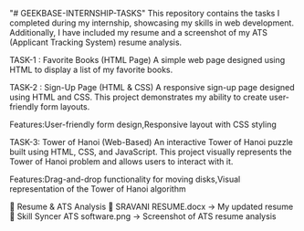 "# GEEKBASE-INTERNSHIP-TASKS" 
This repository contains the tasks I completed during my internship, showcasing my skills in web development. Additionally, I have included my resume and a screenshot of my ATS (Applicant Tracking System) resume analysis.

TASK-1 : Favorite Books (HTML Page)
A simple web page designed using HTML to display a list of my favorite books.


TASK-2 : Sign-Up Page (HTML & CSS)
A responsive sign-up page designed using HTML and CSS. This project demonstrates my ability to create user-friendly form layouts.

 Features:User-friendly form design,Responsive layout with CSS styling


TASK-3: Tower of Hanoi (Web-Based)
An interactive Tower of Hanoi puzzle built using HTML, CSS, and JavaScript. This project visually represents the Tower of Hanoi problem and allows users to interact with it.

Features:Drag-and-drop functionality for moving disks,Visual representation of the Tower of Hanoi algorithm


📄 Resume & ATS Analysis
📌 SRAVANI RESUME.docx → My updated resume
📌 Skill Syncer ATS software.png → Screenshot of ATS resume analysis
